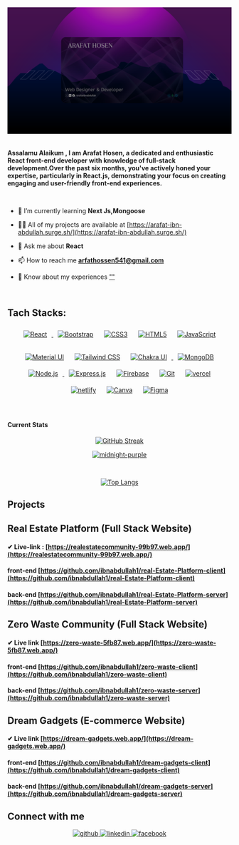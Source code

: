 <a href="https://www.linkedin.com/in/arafatibnabdullah/">
<img src="./Images/Arafat Hosen Github Banner.png" />
</a>

<br/>
<br/>

**Assalamu Alaikum , I am Arafat Hosen, a dedicated and enthusiastic React front-end developer with knowledge of full-stack development.Over the past six months, you've actively honed your expertise, particularly in React.js, demonstrating your focus on creating engaging and user-friendly front-end experiences.**

<br/>

- 🌱 I’m currently learning **Next Js,Mongoose**

- 👨‍💻 All of my projects are available at [https://arafat-ibn-abdullah.surge.sh/](https://arafat-ibn-abdullah.surge.sh/)

- 💬 Ask me about **React**

- 📫 How to reach me **arfathossen541@gmail.com**

- 📄 Know about my experiences [""]("")

<br/>

## Tach Stacks:

<p align="center">    
<a href="https://reactjs.org/" target="_blank"><img style="margin: 10px" src="https://profilinator.rishav.dev/skills-assets/react-original-wordmark.svg" alt="React" height="50" />
</a>
<a href="https://getbootstrap.com/docs/3.4/javascript/" target="_blank"><img style="margin: 10px" src="https://profilinator.rishav.dev/skills-assets/bootstrap-plain.svg" alt="Bootstrap" height="50" /></a>  
<a href="https://www.w3schools.com/css/" target="_blank"><img style="margin: 10px" src="https://profilinator.rishav.dev/skills-assets/css3-original-wordmark.svg" alt="CSS3" height="50" /></a>  
<a href="https://en.wikipedia.org/wiki/HTML5" target="_blank"><img style="margin: 10px" src="https://profilinator.rishav.dev/skills-assets/html5-original-wordmark.svg" alt="HTML5" height="50" /></a>  
<a href="https://www.javascript.com/" target="_blank"><img style="margin: 10px" src="https://profilinator.rishav.dev/skills-assets/javascript-original.svg" alt="JavaScript" height="50" /></a>  
 </p>
 
 <p align="center">  
<a href="https://mui.com/" target="_blank"><img style="margin: 10px" src="https://profilinator.rishav.dev/skills-assets/mui.png" alt="Material UI" height="50" /></a>  
<a href="https://www.tailwindcss.com/" target="_blank"><img style="margin: 10px" src="https://profilinator.rishav.dev/skills-assets/tailwindcss.svg" alt="Tailwind CSS" height="50" /></a>  
<a href="https://chakra-ui.com/" target="_blank"><img style="margin: 10px" src="https://profilinator.rishav.dev/skills-assets/chakraui.png" alt="Chakra UI" height="50" />
</a>
<a href="https://www.mongodb.com/" target="_blank"><img style="margin: 10px" src="https://profilinator.rishav.dev/skills-assets/mongodb-original-wordmark.svg" alt="MongoDB" height="50" /></a>  
<a href="https://nodejs.org/" target="_blank"><img style="margin: 10px" src="https://profilinator.rishav.dev/skills-assets/nodejs-original-wordmark.svg" alt="Node.js" height="50" />
</a> 
<a href="https://expressjs.com/" target="_blank"><img style="margin: 10px" src="https://profilinator.rishav.dev/skills-assets/express-original-wordmark.svg" alt="Express.js" height="50" /></a>  
<a href="https://firebase.google.com/" target="_blank"><img style="margin: 10px" src="https://profilinator.rishav.dev/skills-assets/firebase.png" alt="Firebase" height="50" /></a>
<a href="https://github.com/" target="_blank"><img style="margin: 10px" src="https://profilinator.rishav.dev/skills-assets/git-scm-icon.svg" alt="Git" height="50" /></a>
<a href="https://vercel.com/" target="_blank"><img style="margin: 10px" src="https://cdn.worldvectorlogo.com/logos/vercel.svg" alt="vercel" height="50" /></a>
<a href="https://netlify.app/" target="_blank"><img style="margin: 10px" src="https://cdn.icon-icons.com/icons2/2699/PNG/512/netlify_logo_icon_169924.png" alt="netlify" height="50" /></a>
<a href="https://canva.com/" target="_blank"><img style="margin: 10px" src="https://upload.wikimedia.org/wikipedia/commons/thumb/0/08/Canva_icon_2021.svg/900px-Canva_icon_2021.svg.png?20220821125247" alt="Canva" height="50" /></a>  
<a href="https://www.figma.com/" target="_blank"><img style="margin: 10px" src="https://profilinator.rishav.dev/skills-assets/figma-icon.svg" alt="Figma" height="50" /></a>

</p>

<br/>

#### Current Stats

<p align="center">
  <a href="https://github-readme-streak-stats.herokuapp.com?user=ibnabdullah1&theme=midnight-purple">
    <img src="https://github-readme-streak-stats.herokuapp.com?user=ibnabdullah1&theme=midnight-purple" alt="GitHub Streak" />
  </a>
</p>

<p align="center">
  <a target="_blank" rel="noopener noreferrer nofollow" href="https://github-readme-stats.vercel.app/api?username=ibnabdullah1&amp;show_icons=true&amp;hide=contribs,prs&amp;cache_seconds=86400&amp;theme=midnight-purple">
    <img src="https://github-readme-stats.vercel.app/api?username=ibnabdullah1&amp;show_icons=true&amp;hide=contribs,prs&amp;cache_seconds=86400&amp;theme=midnight-purple" alt="midnight-purple" style="max-width: 100%;">
  </a>
</p>

<br/>
<p align="center">
  <a target="_blank" rel="noopener noreferrer nofollow" href="https://github-readme-stats.vercel.app/api/top-langs/?username=ibnabdullah1&amp;layout=compact&amp;theme=midnight-purple">
    <img src="https://github-readme-stats.vercel.app/api/top-langs/?username=ibnabdullah1&amp;layout=compact&amp;theme=midnight-purple" alt="Top Langs" style="max-width: 100%;">
  </a>
</p>

## Projects

## Real Estate Platform (Full Stack Website)

#### ✔ Live-link : [https://realestatecommunity-99b97.web.app/](https://realestatecommunity-99b97.web.app/)

#### front-end [https://github.com/ibnabdullah1/real-Estate-Platform-client](https://github.com/ibnabdullah1/real-Estate-Platform-client)

#### back-end [https://github.com/ibnabdullah1/real-Estate-Platform-server](https://github.com/ibnabdullah1/real-Estate-Platform-server)

<!-- #### Features:

- The website is real estate platform related. Here, if the user is an agent, then he can sell the plat. And if the user is a normal user, he can only buy the plat.

- The second feature of the website is that the user cannot see the details of any plat without logging in. To explore the plat details, the user must login . And Login system Google and email authentication has been implemented.

- The third and one of the features of the website is that the admin panel has been implemented on this website. Where the user role admin is to show some features on the dashboard. If the user is an agent then one way and if the user is a normal user then the dashboard will show another way.
- User's Dashboard will have some features according to the user's role. For example: admin, user and agent profile will be there. Where the user will show what kind of user. Shows the user's picture and e-mail.

- agent special features : The agent can view the properties that have been added and update them. Each crud operation is alerted by toast or swal. Where the user can understand whether the add, delete, update has been done correctly. -->

## Zero Waste Community (Full Stack Website)

#### ✔ Live link [https://zero-waste-5fb87.web.app/](https://zero-waste-5fb87.web.app/)

#### front-end [https://github.com/ibnabdullah1/zero-waste-client](https://github.com/ibnabdullah1/zero-waste-client)

#### back-end [https://github.com/ibnabdullah1/zero-waste-server](https://github.com/ibnabdullah1/zero-waste-server)

<!--
#### Features:

- One of the best features of my website is that a user can donate his leftover food.

- If the user has any leftover food of his own, he can add it to the card. If he needs core food, he can send a food request.If the user wants to find a food then he can search by the name of the food in the search input field.

- If a user has attached a food card, he can go to My manage route and he can detail or update the food attached to his card. A user can see which food he is requesting to get. And there will be a status. If the status is available then the user can cancel the request. And if the request status is delivered then the request cannot be canceled.

- And user can sort based on expiration date of those feet that are available.Foods that expire early can be shown first. Foods that expire late can be shown first.

- The foods that have the highest quantity (top-6) are shown on the Home Page.

- If the user wants to add a food, see the details of a food, send a food request, then he must login. Without logging in, the user will not be able to do or see them. Because these routes have been protected routes.

- When he goes to manage foods route, he will only see the foods he has added. He will not be able to see the foods added by other users. It is verified with jwt.

- If a user added a Food, updates his added foods, if he requests for a food, if the user logs in etc. Then a success message is given with toast or Swal. -->

## Dream Gadgets (E-commerce Website)

#### ✔ Live link [https://dream-gadgets.web.app/](https://dream-gadgets.web.app/)

#### front-end [https://github.com/ibnabdullah1/dream-gadgets-client](https://github.com/ibnabdullah1/dream-gadgets-client)

#### back-end [https://github.com/ibnabdullah1/dream-gadgets-server](https://github.com/ibnabdullah1/dream-gadgets-server)

<!-- #### Features:

- There are some routes in the Hero section of the website. If the user is not logged in to explore the preferred route, it should not be used. All those routes are controlled by private routes.

- Hero Saw Cray has a brand. Sales will show your brand's products for clicks within the brand. If user is not done or want to explore in department route without registration. If the user logins or registers, he will be granted permission to explore out.

- True This website's user authentication process is implemented with Firebase. A feature is provided in the user's registration form such as user key password, user to use own, user name. And accordingly the user login message in navbar will show the picture and name to the user. The whole process is implemented by firebase.

- Show toasts or notifications to provide feedback to users when they log in without registering or when they successfully register and log in. You can use a library like react-toastify for this.

- Many components are protected with PrivateRoute. When the user wants to go to different routes of the website by logging or registering, they can explore them. And if you click on the categories of all the brands in the hero section, you can see the products of the brand and add the products you need to your card. He can see them from the card component. He can update as he likes and delete as he likes. Its selected products are stored in MongoDB database.  -->

## Connect with me

<div align="center">
<a href="https://github.com/ibnabdullah1" target="_blank">
<img src=https://img.shields.io/badge/github-%2324292e.svg?&style=for-the-badge&logo=github&logoColor=white alt=github style="margin-bottom: 5px;" />
</a>
<a href="https://www.linkedin.com/in/arafatibnabdullah/" target="_blank">
<img src=https://img.shields.io/badge/linkedin-%231E77B5.svg?&style=for-the-badge&logo=linkedin&logoColor=white alt=linkedin style="margin-bottom: 5px;" />
</a>
<a href="https://www.facebook.com/ArafatIbnAbdullah.A" target="_blank">
<img src=https://img.shields.io/badge/facebook-%232E87FB.svg?&style=for-the-badge&logo=facebook&logoColor=white alt=facebook style="margin-bottom: 5px;" />
</a>  
</div>

<br/>
